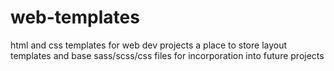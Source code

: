 # web-templates
html and css templates for web dev projects
a place to store layout templates and base sass/scss/css files for incorporation into future projects
